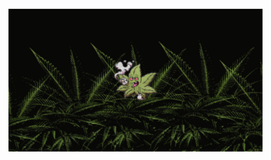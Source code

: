 ![alt text](https://github.com/smokey5787/leafy/blob/main/leafy/contents/previews/splash.png "leafy")
